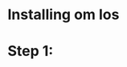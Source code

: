 
<html>
  <h1>Installing om Ios</h1>
  <h1>Step 1:</h1>
  <img source="../documentation/images_ios/step2.png"/>
</html>
